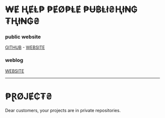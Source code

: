 # ₩Ɇ ⱧɆⱠ₱ ₱ɆØ₱ⱠɆ ₱Ʉ฿Ⱡł₴Ⱨł₦₲ ₮Ⱨł₦₲₴

### public website
[GITHUB](https://github.com/i-agency/web) - [WEBSITE](https://intelligences.agency)

### weblog
[WEBSITE](https://intelligences.blog)

---

# ₱ⱤØJɆ₵₮₴

Dear customers, your projects are in private repositories.
